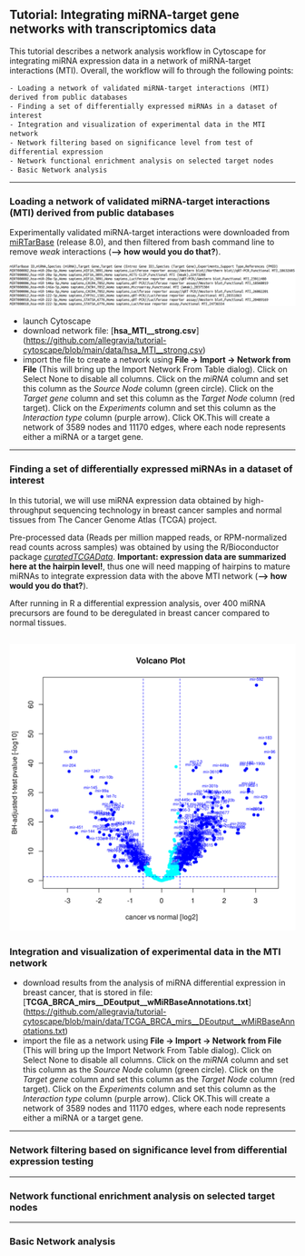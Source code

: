 ## Tutorial: Integrating miRNA-target gene networks with transcriptomics data

This tutorial describes a network analysis workflow in Cytoscape for integrating miRNA expression data in a network of miRNA-target interactions (MTI).
Overall, the workflow will fo through the following points:

    - Loading a network of validated miRNA-target interactions (MTI) derived from public databases
    - Finding a set of differentially expressed miRNAs in a dataset of interest
    - Integration and visualization of experimental data in the MTI network
    - Network filtering based on significance level from test of differential expression
    - Network functional enrichment analysis on selected target nodes
    - Basic Network analysis

---

### Loading a network of validated miRNA-target interactions (MTI) derived from public databases

Experimentally validated miRNA-target interactions were downloaded from [miRTarBase](https://mirtarbase.cuhk.edu.cn/) (release 8.0), and then filtered from bash command line to remove *weak* interactions (**--> how would you do that?**).  

![Sample lines from file of human miRNA-target data obtained from miRTarbase, release 8.0](https://github.com/allegravia/tutorial-cytoscape/blob/main/data/images/f.png)


- launch Cytoscape
- download network file: [**hsa_MTI__strong.csv**] (https://github.com/allegravia/tutorial-cytoscape/blob/main/data/hsa_MTI__strong.csv)
- import the file to create a network using **File → Import → Network from File** (This will bring up the Import Network From Table dialog).
        Click on Select None to disable all columns.
        Click on the *miRNA* column and set this column as the *Source Node* column (green circle).
        Click on the *Target gene* column and set this column as the *Target Node* column (red target).
        Click on the *Experiments* column and set this column as the *Interaction type* column (purple arrow).
        Click OK.This will create a network of 3589 nodes and 11170 edges, where each node represents either a miRNA or a target gene.
        

---

### Finding a set of differentially expressed miRNAs in a dataset of interest

In this tutorial, we will use miRNA expression data obtained by high-throughput sequencing technology in breast cancer samples and normal tissues from The Cancer Genome Atlas (TCGA) project.

Pre-processed data (Reads per million mapped reads, or RPM-normalized read counts across samples) was obtained by using the R/Bioconductor package [*curatedTCGAData*](https://bioconductor.org/packages/release/data/experiment/vignettes/curatedTCGAData/inst/doc/curatedTCGAData.html). **Important: expression data are summarized here at the hairpin level!**, thus one will need mapping of hairpins to mature miRNAs to integrate expression data with the above MTI network (**--> how would you do that?**).  

After running in R a differential expression analysis, over 400 miRNA precursors are found to be deregulated in breast cancer compared to normal tissues.

![Let's start with a set of miRNAs deregulated in breast cancer](https://github.com/allegravia/tutorial-cytoscape/blob/main/data/images/volcano_plot.svg)
---

### Integration and visualization of experimental data in the MTI network

- download results from the analysis of miRNA differential expression in breast cancer, that is stored in file: [**TCGA_BRCA_mirs__DEoutput__wMiRBaseAnnotations.txt**] (https://github.com/allegravia/tutorial-cytoscape/blob/main/data/TCGA_BRCA_mirs__DEoutput__wMiRBaseAnnotations.txt)
- import the file as a network using **File → Import → Network from File** (This will bring up the Import Network From Table dialog).
        Click on Select None to disable all columns.
        Click on the *miRNA* column and set this column as the *Source Node* column (green circle).
        Click on the *Target gene* column and set this column as the *Target Node* column (red target).
        Click on the *Experiments* column and set this column as the *Interaction type* column (purple arrow).
        Click OK.This will create a network of 3589 nodes and 11170 edges, where each node represents either a miRNA or a target gene.

---

### Network filtering based on significance level from differential expression testing

---

### Network functional enrichment analysis on selected target nodes

---

### Basic Network analysis



